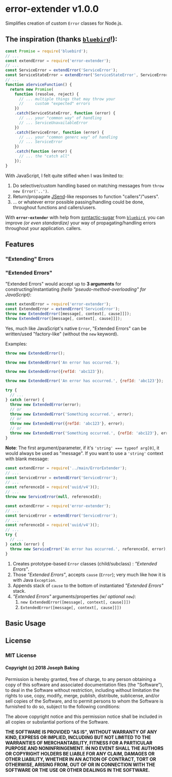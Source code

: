 # error-extender v1.0.0

Simplifies creation of custom `Error` classes for Node.js.

## The inspiration (thanks [`bluebird`](https://www.npmjs.com/package/bluebird)!):

```javascript
const Promise = require('bluebird');
// ...
const extendError = require('error-extender');
// ...
const ServiceError = extendError('ServiceError');
const ServiceStateError = extendError('ServiceStateError', ServiceError);
// ...
function aServiceFunction() {
  return new Promise(
    function (resolve, reject) {
      // ... multiple things that may throw your
      //     custom "expected" errors
    })
    .catch(ServiceStateError, function (error) {
      // ... your "common way" of handling
      // ... ServiceUnavailableError
    })
    .catch(ServiceError, function (error) {
      // ... your "common generc way" of handling
      // ... ServiceError
    })
    .catch(function (error) {
      // ... the "catch all"
    });
}
```

With JavaScript, I felt quite stifled when I was limited to:

1) Do selective/custom handling based on matching messages from `throw new Error('..')`.
1) Return/propagate [JSend](https://labs.omniti.com/labs/jsend)-like responses to function "callers"/"users".
1) ... or whatever error possible passing/handling could be done, throughout functions and callers/users.

With **`error-extender`** with help from [syntactic-sugar](https://en.wikipedia.org/wiki/Syntactic_sugar) from [`bluebird`](https://www.npmjs.com/package/bluebird), you can improve _(or even standardize)_ your way of propagating/handling errors throughout your application.
callers.

## Features

### "Extending" Errors

### "Extended Errors"

"Extended Errors" would accept up to **3 arguments** for constructing/instantiating _(hello "pseudo-method-overloading" for JavaScript)_:

```javascript
const extendError = require('error-extender');
const ExtendedError = extendError('ServiceError');
throw new ExtendedError([message[, context[, cause]]]);
throw ExtendedError([message[, context[, cause]]]);
```

Yes, much like JavaScript's native `Error`, "Extended Errors" can be written/used "factory-like" (without the `new` keyword).

Examples:
```javascript
throw new ExtendedError();

throw new ExtendedError('An error has occurred.');

throw new ExtendedError({refId: 'abc123'});

throw new ExtendedError('An error has occurred.', {refId: 'abc123'});

try {
  // ...
} catch (error) {
  throw new ExtendedError(error);
  // or
  throw new ExtendedError('Something occurred.', error);
  // or
  throw new ExtendedError({refId: 'abc123'}, error);
  // or
  throw new ExtendedError('Something occurred.', {refId: 'abc123'}, error);
}
```

**Note**: The first argument/parameter, if it's `'string' === typeof arg[0]`, it would always be used as "message". If you want to use a `'string'` context with blank message:

```javascript
const extendError = require('../main/ErrorExtender');
// ...
const ServiceError = extendError('ServiceError');
// ...
const referenceId = require('uuid/v4')();
// ...
throw new ServiceError(null, referenceId);
```

```javascript
const extendError = require('error-extender');
// ...
const ServiceError = extendError('ServiceError');
// ...
const referenceId = require('uuid/v4')();
// ...
try {
  // ...
} catch (error) {
  throw new ServiceError('An error has occurred.', referenceId, error);
}
```

1) Creates prototype-based `Error` classes (child/subclass) : _"Extended Errors"_.
1) Those _"Extended Errors"_, accepts `cause` (`Error`); very much like how it is with Java `Exception`.
1) Appends stack of `cause` to the bottom of instantiated _"Extended Errors"_ stack.
1) _"Extended Errors"_ arguments/properties _(w/ optional `new`)_:
    1) `new ExtendedError([message[, context[, cause]]])`
    1) `ExtendedError([message[, context[, cause]]])`

## Basic Usage

## License

### MIT License

#### Copyright (c) 2018 Joseph Baking

Permission is hereby granted, free of charge, to any person obtaining a copy of this software and associated documentation files (the "Software"), to deal in the Software without restriction, including without limitation the rights to use, copy, modify, merge, publish, distribute, sublicense, and/or sell copies of the Software, and to permit persons to whom the Software is furnished to do so, subject to the following conditions:

The above copyright notice and this permission notice shall be included in all copies or substantial portions of the Software.

**THE SOFTWARE IS PROVIDED "AS IS", WITHOUT WARRANTY OF ANY KIND, EXPRESS OR IMPLIED, INCLUDING BUT NOT LIMITED TO THE WARRANTIES OF MERCHANTABILITY, FITNESS FOR A PARTICULAR PURPOSE AND NONINFRINGEMENT. IN NO EVENT SHALL THE AUTHORS OR COPYRIGHT HOLDERS BE LIABLE FOR ANY CLAIM, DAMAGES OR OTHER LIABILITY, WHETHER IN AN ACTION OF CONTRACT, TORT OR OTHERWISE, ARISING FROM, OUT OF OR IN CONNECTION WITH THE SOFTWARE OR THE USE OR OTHER DEALINGS IN THE SOFTWARE.**
